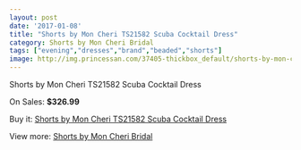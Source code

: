 ```yaml
---
layout: post
date: '2017-01-08'
title: "Shorts by Mon Cheri TS21582 Scuba Cocktail Dress"
category: Shorts by Mon Cheri Bridal
tags: ["evening","dresses","brand","beaded","shorts"]
image: http://img.princessan.com/37405-thickbox_default/shorts-by-mon-cheri-ts21582-scuba-cocktail-dress.jpg
---
```

Shorts by Mon Cheri TS21582 Scuba Cocktail Dress

On Sales: **$326.99**
<a href="https://www.princessan.com/en/17370-shorts-by-mon-cheri-ts21582-scuba-cocktail-dress.html"><amp-img layout="responsive" width="600" height="600" src="//img.princessan.com/37405-thickbox_default/shorts-by-mon-cheri-ts21582-scuba-cocktail-dress.jpg" alt="Shorts by Mon Cheri TS21582 Scuba Cocktail Dress 0" /></a>
<a href="https://www.princessan.com/en/17370-shorts-by-mon-cheri-ts21582-scuba-cocktail-dress.html"><amp-img layout="responsive" width="600" height="600" src="//img.princessan.com/37406-thickbox_default/shorts-by-mon-cheri-ts21582-scuba-cocktail-dress.jpg" alt="Shorts by Mon Cheri TS21582 Scuba Cocktail Dress 1" /></a>

Buy it: [Shorts by Mon Cheri TS21582 Scuba Cocktail Dress](https://www.princessan.com/en/17370-shorts-by-mon-cheri-ts21582-scuba-cocktail-dress.html "Shorts by Mon Cheri TS21582 Scuba Cocktail Dress")

View more: [Shorts by Mon Cheri Bridal](https://www.princessan.com/en/146- "Shorts by Mon Cheri Bridal")